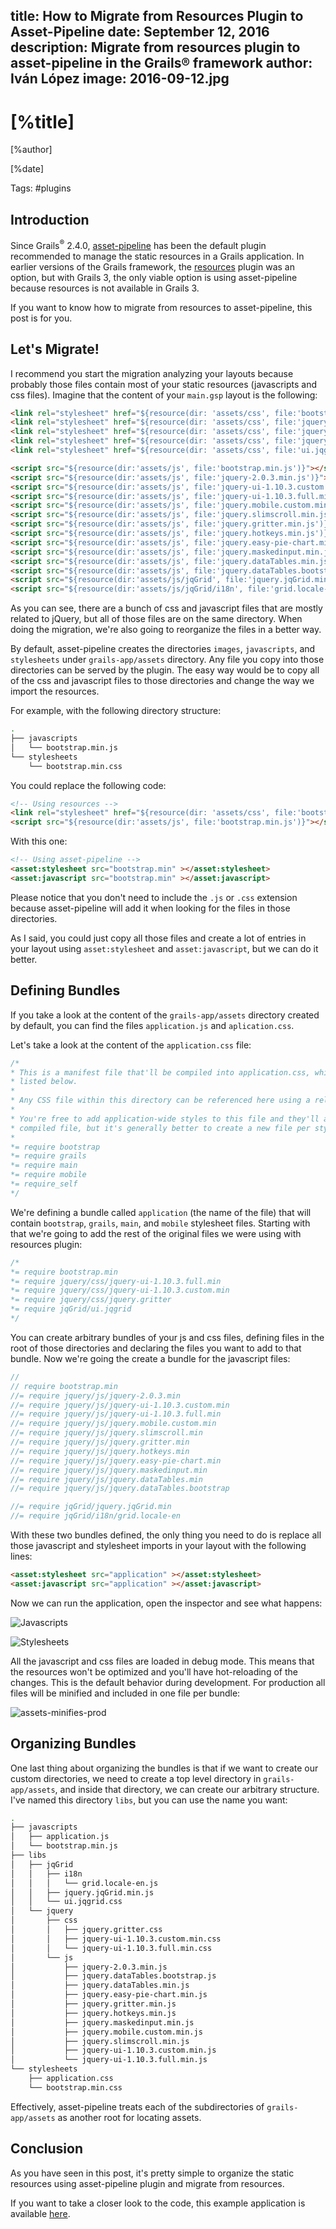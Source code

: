 title: How to Migrate from Resources Plugin to Asset-Pipeline
date: September 12, 2016
description: Migrate from resources plugin to asset-pipeline in the Grails® framework
author: Iván López
image: 2016-09-12.jpg
---

# [%title]

[%author]

[%date]

Tags: #plugins

## Introduction

Since Grails<sup>&reg;</sup> 2.4.0, [asset-pipeline](https://grails.org/plugin/asset-pipeline) has been the default plugin recommended to manage the static resources in a Grails application. In earlier versions of the Grails framework, the [resources](https://github.com/grails-plugins/grails-resources) plugin was an option, but with Grails 3, the only viable option is using asset-pipeline because resources is not available in Grails 3.

If you want to know how to migrate from resources to asset-pipeline, this post is for you.

## Let's Migrate!

I recommend you start the migration analyzing your layouts because probably those files contain most of your static resources (javascripts and css files). Imagine that the content of your `main.gsp` layout is the following:

```html
<link rel="stylesheet" href="${resource(dir: 'assets/css', file:'bootstrap.min.css') }" />
<link rel="stylesheet" href="${resource(dir: 'assets/css', file:'jquery-ui-1.10.3.full.min.css') }" />
<link rel="stylesheet" href="${resource(dir: 'assets/css', file:'jquery-ui-1.10.3.custom.min.css') }" />
<link rel="stylesheet" href="${resource(dir: 'assets/css', file:'jquery.gritter.css') }" />
<link rel="stylesheet" href="${resource(dir: 'assets/css', file:'ui.jqgrid.css') }" />

<script src="${resource(dir:'assets/js', file:'bootstrap.min.js')}"></script>
<script src="${resource(dir:'assets/js', file:'jquery-2.0.3.min.js')}"></script>
<script src="${resource(dir:'assets/js', file:'jquery-ui-1.10.3.custom.min.js') }"></script>
<script src="${resource(dir:'assets/js', file:'jquery-ui-1.10.3.full.min.js') }"></script>
<script src="${resource(dir:'assets/js', file:'jquery.mobile.custom.min.js')}"></script>
<script src="${resource(dir:'assets/js', file:'jquery.slimscroll.min.js')}"></script>
<script src="${resource(dir:'assets/js', file:'jquery.gritter.min.js')}"></script>
<script src="${resource(dir:'assets/js', file:'jquery.hotkeys.min.js')}"></script>
<script src="${resource(dir:'assets/js', file:'jquery.easy-pie-chart.min.js')}"></script>
<script src="${resource(dir:'assets/js', file:'jquery.maskedinput.min.js')}"></script>
<script src="${resource(dir:'assets/js', file:'jquery.dataTables.min.js')}"></script>
<script src="${resource(dir:'assets/js', file:'jquery.dataTables.bootstrap.js')}"></script>
<script src="${resource(dir:'assets/js/jqGrid', file:'jquery.jqGrid.min.js')}"></script>
<script src="${resource(dir:'assets/js/jqGrid/i18n', file:'grid.locale-en.js')}"></script>
```

As you can see, there are a bunch of css and javascript files that are mostly related to jQuery, but all of those files are on the same directory. When doing the migration, we're also going to reorganize the files in a better way.

By default, asset-pipeline creates the directories `images`, `javascripts`, and `stylesheets` under `grails-app/assets` directory. Any file you copy into those directories can be served by the plugin. The easy way would be to copy all of the css and javascript files to those directories and change the way we import the resources.

For example, with the following directory structure:

```bash
.
├── javascripts
│   └── bootstrap.min.js
└── stylesheets
    └── bootstrap.min.css
```

You could replace the following code:

```html
<!-- Using resources -->
<link rel="stylesheet" href="${resource(dir: 'assets/css', file:'bootstrap.min.css') }" />
<script src="${resource(dir:'assets/js', file:'bootstrap.min.js')}"></script>
```

With this one:

```html
<!-- Using asset-pipeline -->
<asset:stylesheet src="bootstrap.min" ></asset:stylesheet>
<asset:javascript src="bootstrap.min" ></asset:javascript>
```

Please notice that you don't need to include the `.js` or `.css` extension because asset-pipeline will add it when looking for the files in those directories.

As I said, you could just copy all those files and create a lot of entries in your layout using `asset:stylesheet` and `asset:javascript`, but we can do it better.

## Defining Bundles

If you take a look at the content of the `grails-app/assets` directory created by default, you can find the files `application.js` and `aplication.css`.

Let's take a look at the content of the `application.css` file:

```css
/*
* This is a manifest file that'll be compiled into application.css, which will include all the files
* listed below.
*
* Any CSS file within this directory can be referenced here using a relative path.
*
* You're free to add application-wide styles to this file and they'll appear at the top of the
* compiled file, but it's generally better to create a new file per style scope.
*
*= require bootstrap
*= require grails
*= require main
*= require mobile
*= require_self
*/
```

We're defining a bundle called `application` (the name of the file) that will contain `bootstrap`, `grails`, `main`, and `mobile` stylesheet files. Starting with that we're going to add the rest of the original files we were using with resources plugin:

```css
/*
*= require bootstrap.min
*= require jquery/css/jquery-ui-1.10.3.full.min
*= require jquery/css/jquery-ui-1.10.3.custom.min
*= require jquery/css/jquery.gritter
*= require jqGrid/ui.jqgrid
*/
```

You can create arbitrary bundles of your js and css files, defining files in the root of those directories and declaring the files you want to add to that bundle. Now we're going the create a bundle for the javascript files:

```javascript
//
// require bootstrap.min
//= require jquery/js/jquery-2.0.3.min
//= require jquery/js/jquery-ui-1.10.3.custom.min
//= require jquery/js/jquery-ui-1.10.3.full.min
//= require jquery/js/jquery.mobile.custom.min
//= require jquery/js/jquery.slimscroll.min
//= require jquery/js/jquery.gritter.min
//= require jquery/js/jquery.hotkeys.min
//= require jquery/js/jquery.easy-pie-chart.min
//= require jquery/js/jquery.maskedinput.min
//= require jquery/js/jquery.dataTables.min
//= require jquery/js/jquery.dataTables.bootstrap

//= require jqGrid/jquery.jqGrid.min
//= require jqGrid/i18n/grid.locale-en
```

With these two bundles defined, the only thing you need to do is replace all those javascript and stylesheet imports in your layout with the following lines:

```html
<asset:stylesheet src="application" ></asset:stylesheet>
<asset:javascript src="application" ></asset:javascript>
```

Now we can run the application, open the inspector and see what happens:

![Javascripts](2016-09-12-img01.jpg)

![Stylesheets](2016-09-12-img02.jpg)

All the javascript and css files are loaded in debug mode. This means that the resources won't be optimized and you'll have hot-reloading of the changes. This is the default behavior during development. For production all files will be minified and included in one file per bundle:

![assets-minifies-prod](2016-09-12-img03.jpg)

## Organizing Bundles

One last thing about organizing the bundles is that if we want to create our custom directories, we need to create a top level directory in `grails-app/assets`, and inside that directory, we can create our arbitrary structure. I've named this directory `libs`, but you can use the name you want:

```bash
.
├── javascripts
│   ├── application.js
│   └── bootstrap.min.js
├── libs
│   ├── jqGrid
│   │   ├── i18n
│   │   │   └── grid.locale-en.js
│   │   ├── jquery.jqGrid.min.js
│   │   └── ui.jqgrid.css
│   └── jquery
│       ├── css
│       │   ├── jquery.gritter.css
│       │   ├── jquery-ui-1.10.3.custom.min.css
│       │   └── jquery-ui-1.10.3.full.min.css
│       └── js
│           ├── jquery-2.0.3.min.js
│           ├── jquery.dataTables.bootstrap.js
│           ├── jquery.dataTables.min.js
│           ├── jquery.easy-pie-chart.min.js
│           ├── jquery.gritter.min.js
│           ├── jquery.hotkeys.min.js
│           ├── jquery.maskedinput.min.js
│           ├── jquery.mobile.custom.min.js
│           ├── jquery.slimscroll.min.js
│           ├── jquery-ui-1.10.3.custom.min.js
│           └── jquery-ui-1.10.3.full.min.js
└── stylesheets
    ├── application.css
    └── bootstrap.min.css
```

Effectively, asset-pipeline treats each of the subdirectories of `grails-app/assets` as another root for locating assets.

## Conclusion

As you have seen in this post, it's pretty simple to organize the static resources using asset-pipeline plugin and migrate from resources.

If you want to take a closer look to the code, this example application is available [here](https://github.com/ilopmar/example-asset-pipeline).



